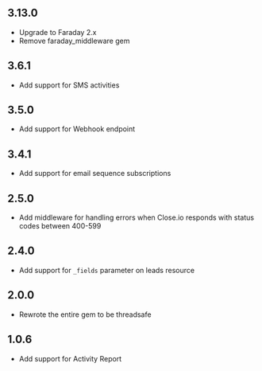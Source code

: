 ## 3.13.0

- Upgrade to Faraday 2.x
- Remove faraday_middleware gem

## 3.6.1

- Add support for SMS activities

## 3.5.0

- Add support for Webhook endpoint

## 3.4.1

- Add support for email sequence subscriptions

## 2.5.0

- Add middleware for handling errors when Close.io responds with status codes between 400-599

## 2.4.0

- Add support for `_fields` parameter on leads resource

## 2.0.0

- Rewrote the entire gem to be threadsafe

## 1.0.6

- Add support for Activity Report
